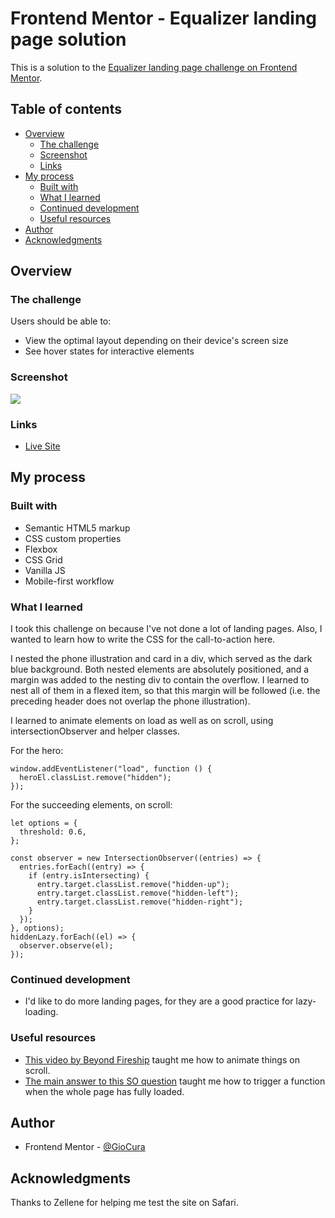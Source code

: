 # Frontend Mentor - Equalizer landing page solution

This is a solution to the [Equalizer landing page challenge on Frontend Mentor](https://www.frontendmentor.io/challenges/equalizer-landing-page-7VJ4gp3DE).

## Table of contents

- [Overview](#overview)
  - [The challenge](#the-challenge)
  - [Screenshot](#screenshot)
  - [Links](#links)
- [My process](#my-process)
  - [Built with](#built-with)
  - [What I learned](#what-i-learned)
  - [Continued development](#continued-development)
  - [Useful resources](#useful-resources)
- [Author](#author)
- [Acknowledgments](#acknowledgments)

## Overview

### The challenge

Users should be able to:

- View the optimal layout depending on their device's screen size
- See hover states for interactive elements

### Screenshot

![](./screenshot.jpg)

### Links

- [Live Site](https://gc29-equalizer-landing.netlify.app/)

## My process

### Built with

- Semantic HTML5 markup
- CSS custom properties
- Flexbox
- CSS Grid
- Vanilla JS
- Mobile-first workflow

### What I learned

I took this challenge on because I've not done a lot of landing pages. Also, I wanted to learn how to write the CSS for the call-to-action here.

I nested the phone illustration and card in a div, which served as the dark blue background. Both nested elements are absolutely positioned, and a margin was added to the nesting div to contain the overflow. I learned to nest all of them in a flexed item, so that this margin will be followed (i.e. the preceding header does not overlap the phone illustration).

I learned to animate elements on load as well as on scroll, using intersectionObserver and helper classes.

For the hero:

```
window.addEventListener("load", function () {
  heroEl.classList.remove("hidden");
});
```

For the succeeding elements, on scroll:

```
let options = {
  threshold: 0.6,
};

const observer = new IntersectionObserver((entries) => {
  entries.forEach((entry) => {
    if (entry.isIntersecting) {
      entry.target.classList.remove("hidden-up");
      entry.target.classList.remove("hidden-left");
      entry.target.classList.remove("hidden-right");
    }
  });
}, options);
hiddenLazy.forEach((el) => {
  observer.observe(el);
});
```

### Continued development

- I'd like to do more landing pages, for they are a good practice for lazy-loading.

### Useful resources

- [This video by Beyond Fireship](https://www.youtube.com/watch?v=T33NN_pPeNI&list=LL&index=2) taught me how to animate things on scroll.
- [The main answer to this SO question](https://stackoverflow.com/questions/1033398/how-to-execute-a-function-when-page-has-fully-loaded) taught me how to trigger a function when the whole page has fully loaded.

## Author

- Frontend Mentor - [@GioCura](https://www.frontendmentor.io/profile/GioCura)

## Acknowledgments

Thanks to Zellene for helping me test the site on Safari.
